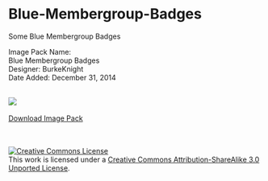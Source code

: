 # Blue-Membergroup-Badges
Some Blue Membergroup Badges

Image Pack Name:<br />
Blue Membergroup Badges<br />
Designer: BurkeKnight<br />
Date Added: December 31, 2014<br /><br />

<img src="http://www.burkeknight.org/img/bluemg.png" /><br /><br />
<a href="https://github.com/BurkeKnight/Blue-Membergroup-Badges/archive/master.zip">Download Image Pack</a>

<br /><br /><a rel="license" href="http://creativecommons.org/licenses/by-sa/3.0/deed.en_US"><img alt="Creative Commons License" style="border-width:0" src="http://i.creativecommons.org/l/by-sa/3.0/88x31.png" /></a><br />This work is licensed under a <a rel="license" href="http://creativecommons.org/licenses/by-sa/3.0/deed.en_US">Creative Commons Attribution-ShareAlike 3.0 Unported License</a>.
